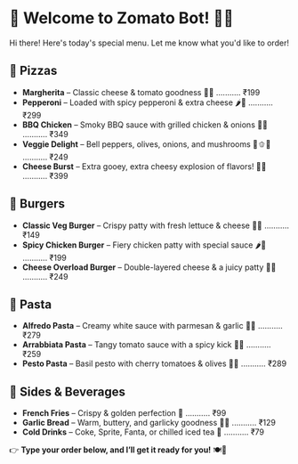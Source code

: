 # 🍕 Welcome to Zomato Bot! 🚀🤖  

Hi there! Here's today's special menu. Let me know what you'd like to order!  

## 🍕 Pizzas  
- **Margherita** – Classic cheese & tomato goodness 🍅🧀 ........... ₹199  
- **Pepperoni** – Loaded with spicy pepperoni & extra cheese 🌶️🧀 ........... ₹299  
- **BBQ Chicken** – Smoky BBQ sauce with grilled chicken & onions 🍗🔥 ........... ₹349  
- **Veggie Delight** – Bell peppers, olives, onions, and mushrooms 🥦🫑🍄 ........... ₹249  
- **Cheese Burst** – Extra gooey, extra cheesy explosion of flavors! 🧀🧀 ........... ₹399  

## 🍔 Burgers  
- **Classic Veg Burger** – Crispy patty with fresh lettuce & cheese 🥬🧀 ........... ₹149  
- **Spicy Chicken Burger** – Fiery chicken patty with special sauce 🌶️🍗 ........... ₹199  
- **Cheese Overload Burger** – Double-layered cheese & a juicy patty 🧀🍔 ........... ₹249  

## 🍝 Pasta  
- **Alfredo Pasta** – Creamy white sauce with parmesan & garlic 🍜🧄 ........... ₹279  
- **Arrabbiata Pasta** – Tangy tomato sauce with a spicy kick 🍅🔥 ........... ₹259  
- **Pesto Pasta** – Basil pesto with cherry tomatoes & olives 🌿🍅 ........... ₹289  

## 🍟 Sides & Beverages  
- **French Fries** – Crispy & golden perfection 🍟 ........... ₹99  
- **Garlic Bread** – Warm, buttery, and garlicky goodness 🥖🧄 ........... ₹129  
- **Cold Drinks** – Coke, Sprite, Fanta, or chilled iced tea 🥤 ........... ₹79  

👉 **Type your order below, and I’ll get it ready for you!** 🍽️🎉  
